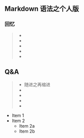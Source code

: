 
## Markdown 语法之个人版

### 回忆
> * 
> * 
> * 
> * 
> * 

## Q&A 
> * 随进之再缩进
> * 
> * 
> * 
> * 

* Item 1
* Item 2
  * Item 2a
  * Item 2b
